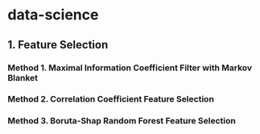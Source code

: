 # data-science
## 1. Feature Selection
### Method 1. Maximal Information Coefficient Filter with Markov Blanket
### Method 2. Correlation Coefficient Feature Selection
### Method 3. Boruta-Shap Random Forest Feature Selection
